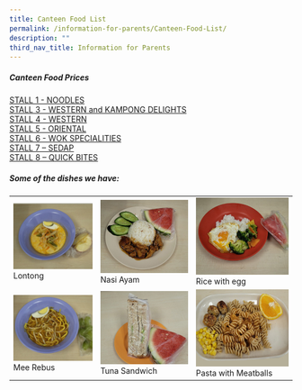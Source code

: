 ```yaml
---
title: Canteen Food List
permalink: /information-for-parents/Canteen-Food-List/
description: ""
third_nav_title: Information for Parents
---
```

##### Canteen Food Prices  

<a href="/files/CanteenFood/stall 1 – noodle.pdf">STALL 1 -  NOODLES</a>  
<a href="/files/CanteenFood/stall 3 – western &amp; kampong delights.pdf">STALL 3 -  WESTERN and KAMPONG DELIGHTS</a>  
<a href="/files/CanteenFood/stall 4 – western.pdf">STALL 4 -  WESTERN</a>  
<a href="/files/CanteenFood/stall 5 – oriental.pdf">STALL 5 -  ORIENTAL</a>  
<a href="/files/CanteenFood/stall 6 – wok specialities.pdf">STALL 6 -  WOK SPECIALITIES</a>  
<a href="/files/CanteenFood/stall 7 – sedap.pdf">STALL 7 – SEDAP</a>  
<a href="/files/CanteenFood/stall 8 – quick bites.pdf">STALL 8 – QUICK BITES</a>  
  
	
##### **Some of the dishes we have**:

|  | | |
| -------- | -------- | -------- |
| <img src="/images/CanteenFood/Lontong.jpg" alt="">Lontong|<img src="/images/CanteenFood/NasiAyam.jpg" alt="">Nasi Ayam|<img src="/images/CanteenFood/RiceEgg.jpg" alt="">Rice with egg
| <img src="/images/CanteenFood/MeeRebus.jpg" alt="">Mee Rebus      |<img src="/images/CanteenFood/TunaSandwich.jpg" alt="">Tuna Sandwich|<img src="/images/CanteenFood/PastaMeatballs2.jpg" alt="">Pasta with Meatballs
  
<br>
<br>
